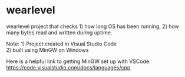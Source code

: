 # wearlevel
wearlevel project that checks 1) how long OS has been running, 2) how many bytes read and written during uptime.

Note: 1) Project created in Visual Studio Code <br/>
2) built using MinGW on Windows <br/>
<p>
Here is a helpful link to getting MinGW set up with VSCode: <a href="https://code.visualstudio.com/docs/languages/cpp">https://code.visualstudio.com/docs/languages/cpp</a>
</p>


